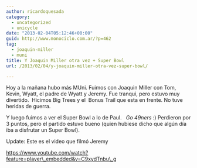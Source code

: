 ```yaml
---
author: ricardoquesada
category:
  - uncategorized
  - unicycle
date: "2013-02-04T05:12:46+00:00"
guid: http://www.monociclo.com.ar/?p=462
tag:
  - joaquin-miller
  - muni
title: Y Joaquin Miller otra vez + Super Bowl
url: /2013/02/04/y-joaquin-miller-otra-vez-super-bowl/

---
```

Hoy a la mañana hubo más MUni. Fuimos con Joaquin Miller con Tom, Kevin, Wyatt, el padre de Wyatt y Jeremy. Fue tranqui, pero estuvo muy divertido.  Hicimos Big Trees y el  Bonus Trail que esta en frente. No tuve heridas de guerra.

Y luego fuimos a ver el Super Bowl a lo de Paul.   _Go 49ners_ :) Perdieron por 3 puntos, pero el partido estuvo bueno (quien hubiese dicho que algún día iba a disfrutar un Super Bowl).

Update: Este es el video que filmó Jeremy

https://www.youtube.com/watch?feature=player\_embedded&v=C9xydTnbu\_g
